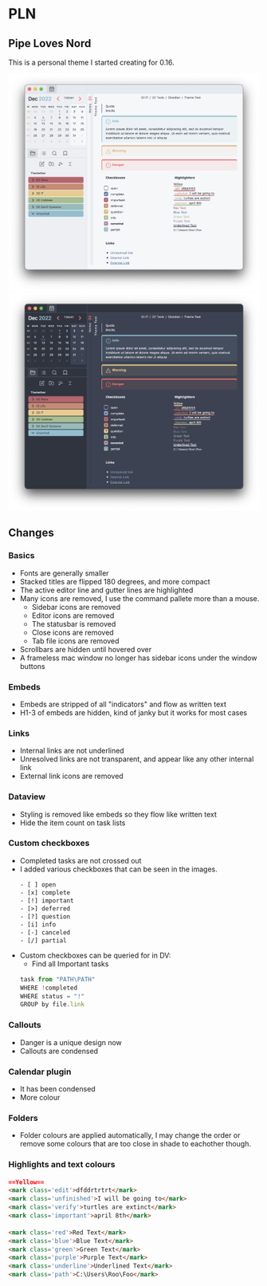 # PLN
## Pipe Loves Nord

This is a personal theme I started creating for 0.16.

![Light Screenshot](PLN_Light.png)
![Dark Screenshot](PLN_Dark.png)

## Changes
### Basics
- Fonts are generally smaller
- Stacked titles are flipped 180 degrees, and more compact
- The active editor line and gutter lines are highlighted
- Many icons are removed, I use the command pallete more than a mouse.
	- Sidebar icons are removed
	- Editor icons are removed
	- The statusbar is removed
	- Close icons are removed
	- Tab file icons are removed
- Scrollbars are hidden until hovered over
- A frameless mac window no longer has sidebar icons under the window buttons


### Embeds
- Embeds are stripped of all "indicators" and flow as written text
- H1-3 of embeds are hidden, kind of janky but it works for most cases

### Links
- Internal links are not underlined
- Unresolved links are not transparent, and appear like any other internal link
- External link icons are removed

### Dataview
- Styling is removed like embeds so they flow like written text
- Hide the item count on task lists

### Custom checkboxes
- Completed tasks are not crossed out
- I added various checkboxes that can be seen in the images. 
	```
	- [ ] open
	- [x] complete
	- [!] important
	- [>] deferred
	- [?] question
	- [i] info
	- [-] canceled 
	- [/] partial
	```
- Custom checkboxes can be queried for in DV:
	- Find all Important tasks
	```js
	task from "PATH\PATH"
	WHERE !completed
	WHERE status = "!"
	GROUP by file.link
	```

### Callouts
- Danger is a unique design now
- Callouts are condensed

### Calendar plugin
- It has been condensed
- More colour

### Folders
- Folder colours are applied automatically, I may change the order or remove some colours that are too close in shade to eachother though.

### Highlights and text colours

```markdown
==Yellow==
<mark class='edit'>dfddrtrtrt</mark>
<mark class='unfinished'>I will be going to</mark>
<mark class='verify'>turtles are extinct</mark>
<mark class='important'>april 8th</mark>

<mark class='red'>Red Text</mark>
<mark class='blue'>Blue Text</mark>
<mark class='green'>Green Text</mark>
<mark class='purple'>Purple Text</mark>
<mark class='underline'>Underlined Text</mark>
<mark class='path'>C:\Users\Roo\Foo</mark>
```
